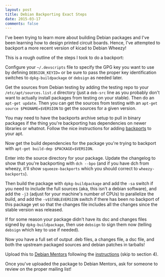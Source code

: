 ```yaml
---
layout: post
title: Debian Backporting Exact Steps
date: 2015-03-17
comments: false
---
```


I've been trying to learn more about building Debian packages and I've been
learning how to design printed circuit boards.  Hence, I've attempted to
backport a more recent version of kicad to Debian Wheezy!

This is a rough outline of the steps I took to do a backport:

Configure your `~/.devscripts` file to specify the GPG key you want to use by
defining `DEBSIGN_KEYID=` or be sure to pass the proper key identification
switches to `dpkg-buildpackage` or `debsign` as needed later.

Get the sources from Debian testing by adding the testing repo to your
`/etc/apt/sources.list.d` directory (just a `deb-src` line as you probably don't
want to actually install packages from testing on your stable).  Then do an
`apt-get update`.  Then you can get the sources from testing with an `apt-get
source $PKGNAME=$VERSION` to get the sources for a given version.

You may need to have the backports archive setup to pull in binary packages if
the thing you're backporting has dependencies on newer libraries or whatnot.
Follow the nice instructions for adding [backports][backports] to your apt.

[backports]: http://backports.debian.org/Instructions/

Now get the build dependencies for the package you're trying to backport with
`apt-get build-dep $PACKAGE=$VERSION`.

Enter into the source directory for your package.  Update the changelog to show
that you're backporting with `dch --bpo` (and if you have dch from wheezy, it'll
show `squeeze-backports` which you should correct to `wheezy-backports`).

Then build the package with `dpkg-buildpackage` and add the `-sa` switch if you
need to include the full sources (aka, this isn't a debian software), and add
the `-j3` (adjust for your machine's number of CPUs) to parallelize the build,
and add the `-v$STABLEVERSION` switch if there has been no backport of this
package yet so that the changes file includes all the changes since the stable
version was released.

If for some reason your package didn't have its dsc and changes files signed by
`dpkg-buildpackage`, then use `debsign` to sign them now (telling `debsign`
which key to use if needed).

Now you have a full set of output .deb files, a changes file, a dsc file, and
both the upstream packaged sources and debian patches in tarballs!

Upload this to [Debian Mentors][mentors] following the
[instructions][mentorsinst] (skip to section 4).

[mentors]: https://mentors.debian.net/
[mentorsinst]: https://mentors.debian.net/intro-maintainers

Once you've uploaded the package to Debian Mentors, ask for someone to review on
the proper mailing list!
